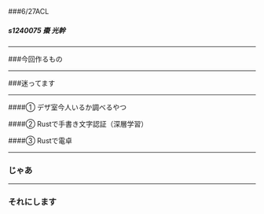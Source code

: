 ###6/27ACL

##### s1240075 棗 光幹

---

###今回作るもの

---

###迷ってます

---

####➀ デザ室今人いるか調べるやつ

####➁ Rustで手書き文字認証（深層学習）

####➂ Rustで電卓

---

### じゃあ

---

### それにします

